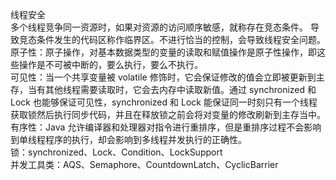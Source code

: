 线程安全  
多个线程竞争同一资源时，如果对资源的访问顺序敏感，就称存在竞态条件。
导致竞态条件发生的代码区称作临界区。不进行恰当的控制，会导致线程安全问题。
原子性：原子操作，对基本数据类型的变量的读取和赋值操作是原子性操作，即这些操作是不可被中断的，要么执行，要么不执行。  
可见性：当一个共享变量被 volatile 修饰时，它会保证修改的值会立即被更新到主存，当有其他线程需要读取时，它会去内存中读取新值。通过 synchronized 和 Lock 也能够保证可见性，synchronized 和 Lock 能保证同一时刻只有一个线程获取锁然后执行同步代码，并且在释放锁之前会将对变量的修改刷新到主存当中。  
有序性：Java 允许编译器和处理器对指令进行重排序，但是重排序过程不会影响到单线程程序的执行，却会影响到多线程并发执行的正确性。  
锁：synchronized、Lock、Condition、LockSupport  
并发工具类：AQS、Semaphore、CountdownLatch、CyclicBarrier
